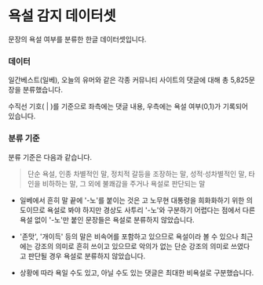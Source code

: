 # 욕설 감지 데이터셋
문장의 욕설 여부를 분류한 한글 데이터셋입니다.

### 데이터
일간베스트(일베), 오늘의 유머와 같은 각종 커뮤니티 사이트의 댓글에 대해 총 5,825문장을 분류했습니다.

수직선 기호( | )를 기준으로 좌측에는 댓글 내용, 우측에는 욕설 여부(0,1)가 기록되어 있습니다.

### 분류 기준
분류 기준은 다음과 같습니다.

> 단순 욕설, 인종 차별적인 말, 정치적 갈등을 조장하는 말, 성적·성차별적인 말, 타인을 비하하는 말, 그 외에 불쾌감을 주거나 욕설로 판단되는 말

- 일베에서 흔히 말 끝에 '-노'를 붙이는 것은 고 노무현 대통령을 희화화하기 위한 의도이므로 욕설로 봐야 하지만 경상도 사투리 '-노'와 구분하기 어렵다는 점에서 다른 욕설 없이 '-노'만 붙인 문장들은 욕설로 분류하지 않았습니다.

- '존맛', '개이득' 등의 말은 비속어를 포함하고 있으므로 욕설이라 볼 수 있으나 최근에는 강조의 의미로 흔히 쓰이고 있으므로 악의가 없는 단순 강조의 의미로 쓰였다고 판단될 경우 욕설로 분류하지 않았습니다.

- 상황에 따라 욕일 수도 있고, 아닐 수도 있는 댓글은 최대한 비욕설로 구분했습니다.
